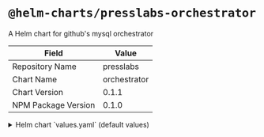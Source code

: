 # `@helm-charts/presslabs-orchestrator`

A Helm chart for github's mysql orchestrator

| Field               | Value        |
| ------------------- | ------------ |
| Repository Name     | presslabs    |
| Chart Name          | orchestrator |
| Chart Version       | 0.1.1        |
| NPM Package Version | 0.1.0        |

<details>

<summary>Helm chart `values.yaml` (default values)</summary>

```yaml
replicas: 3
image: quay.io/presslabs/orchestrator:latest
imagePullPolicy: IfNotPresent

nodeSelector: []
tolerations: []
resources: {}

## nodeAffinity settings
# nodeAffinity:
#   requiredDuringSchedulingIgnoredDuringExecution:
#     nodeSelectorTerms:
#     - matchExpressions:
#       - key: cloud.google.com/gke-preemptible
#         operator: NotIn
#         values:
#         - true

## Anti-Affinity setting. The default "hard" will use pod anti-affinity that is
## requiredDuringSchedulingIgnoredDuringExecution to ensure 2 services don't
## end up on the same node. Setting this to "soft" will use
## preferredDuringSchedulingIgnoredDuringExecution. If set to anything else,
## no anti-affinity rules will be configured.
antiAffinity: 'hard'

persistence:
  ## If defined, storageClassName: <storageClass>
  ## If set to "-", storageClassName: "", which disables dynamic provisioning
  ## If undefined (the default) or set to null, no storageClassName spec is
  ##   set, choosing the default provisioner.  (gp2 on AWS, standard on
  ##   GKE, AWS & OpenStack)
  ##
  # storageClass: "-"
  accessMode: 'ReadWriteOnce'
  size: 100Mi

service:
  type: ClusterIP
  port: 80
  # nodePort: 3000

topologyUser: orchestrator
# topologyPassword:

# key value map of orchestrator conf directives.
# see: https://github.com/github/orchestrator/blob/master/conf/orchestrator-sample.conf.json
# the following keys are manages and thus cannot be ovewritten:
#   - ListenAddress :3000
#   - MySQLTopologyCredentialsConfigFile /orchestrator/conf/orc-topology.cnf
#   - BackendDB sqlite
#   - SQLite3DataFile /var/lib/orchestrator/orc.db
#   - RaftEnabled true
#   - RaftDataDir /var/lib/orchestrator
#   - RaftBind $HOSTNAME
#   - RaftNodes The statefullset members
orchestratorConf:
  Debug: false
```

</details>
